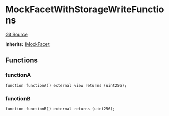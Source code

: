 # MockFacetWithStorageWriteFunctions
[Git Source](https://github.com/ubiquity/ubiquity-dollar/blob/d2378a3e157da68a7e45af8c281e51664ccbce6d/src/dollar/mocks/MockFacet.sol)

**Inherits:**
[IMockFacet](/src/dollar/mocks/MockFacet.sol/interface.IMockFacet.md)


## Functions
### functionA


```solidity
function functionA() external view returns (uint256);
```

### functionB


```solidity
function functionB() external returns (uint256);
```

